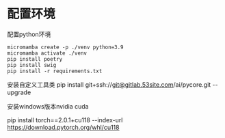 # 配置环境

配置python环境
```shell
micromamba create -p ./venv python=3.9
micromamba activate ./venv
pip install poetry
pip install swig
pip install -r requirements.txt
```

安装自定义工具类
pip install git+ssh://git@gitlab.53site.com/ai/pycore.git --upgrade

安装windows版本nvidia cuda

pip install torch==2.0.1+cu118 --index-url https://download.pytorch.org/whl/cu118